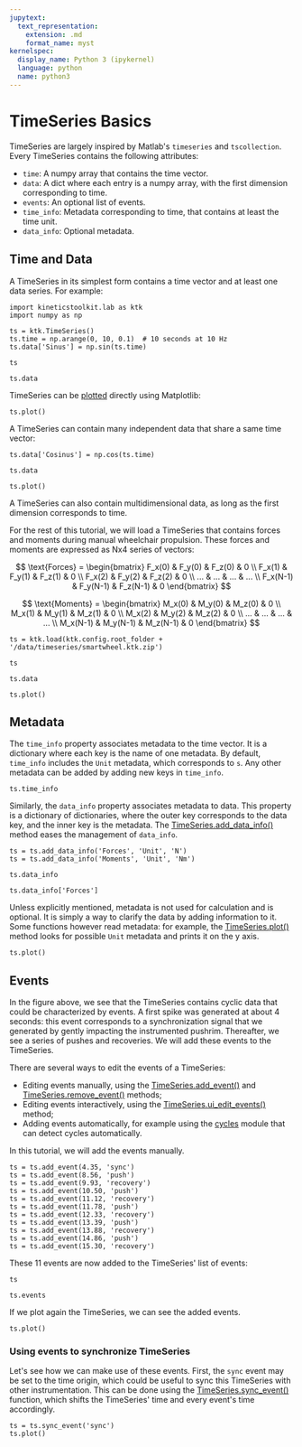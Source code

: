 ```yaml
---
jupytext:
  text_representation:
    extension: .md
    format_name: myst
kernelspec:
  display_name: Python 3 (ipykernel)
  language: python
  name: python3
---
```


# TimeSeries Basics

TimeSeries are largely inspired by Matlab's `timeseries` and `tscollection`. Every TimeSeries contains the following attributes:

- `time`: A numpy array that contains the time vector.
- `data`: A dict where each entry is a numpy array, with the first dimension corresponding to time.
- `events`: An optional list of events.
- `time_info`: Metadata corresponding to time, that contains at least the time unit.
- `data_info`: Optional metadata.

## Time and Data

A TimeSeries in its simplest form contains a time vector and at least one data series. For example:

```{code-cell}
import kineticstoolkit.lab as ktk
import numpy as np

ts = ktk.TimeSeries()
ts.time = np.arange(0, 10, 0.1)  # 10 seconds at 10 Hz
ts.data['Sinus'] = np.sin(ts.time)

ts
```

```{code-cell}
ts.data
```

TimeSeries can be [plotted](/api/kineticstoolkit.TimeSeries.plot.rst) directly using Matplotlib:

```{code-cell}
ts.plot()
```

A TimeSeries can contain many independent data that share a same time vector:

```{code-cell}
ts.data['Cosinus'] = np.cos(ts.time)

ts.data
```

```{code-cell}
ts.plot()
```

A TimeSeries can also contain multidimensional data, as long as the first dimension corresponds to time.

For the rest of this tutorial, we will load a TimeSeries that contains forces and moments during manual wheelchair propulsion. These forces and moments are expressed as Nx4 series of vectors:

$$
\text{Forces} = \begin{bmatrix}
F_x(0) & F_y(0) & F_z(0) & 0 \\
F_x(1) & F_y(1) & F_z(1) & 0 \\
F_x(2) & F_y(2) & F_z(2) & 0 \\
... & ... & ... & ... \\
F_x(N-1) & F_y(N-1) & F_z(N-1) & 0
\end{bmatrix}
$$

$$
\text{Moments} = \begin{bmatrix}
M_x(0) & M_y(0) & M_z(0) & 0 \\
M_x(1) & M_y(1) & M_z(1) & 0 \\
M_x(2) & M_y(2) & M_z(2) & 0 \\
... & ... & ... & ... \\
M_x(N-1) & M_y(N-1) & M_z(N-1) & 0
\end{bmatrix}
$$

```{code-cell}
ts = ktk.load(ktk.config.root_folder + '/data/timeseries/smartwheel.ktk.zip')

ts
```

```{code-cell}
ts.data
```

```{code-cell}
ts.plot()
```

## Metadata

The `time_info` property associates metadata to the time vector. It is a dictionary where each key is the name of one metadata. By default, `time_info` includes the `Unit` metadata, which corresponds to `s`. Any other metadata can be added by adding new keys in `time_info`.

```{code-cell} ipython3
ts.time_info
```

Similarly, the `data_info` property associates metadata to data. This property is a dictionary of dictionaries, where the outer key corresponds to the data key, and the inner key is the metadata. The [TimeSeries.add_data_info()](/api/kineticstoolkit.TimeSeries.add_data_info.rst) method eases the management of `data_info`.

```{code-cell}
ts = ts.add_data_info('Forces', 'Unit', 'N')
ts = ts.add_data_info('Moments', 'Unit', 'Nm')

ts.data_info
```

```{code-cell}
ts.data_info['Forces']
```

Unless explicitly mentioned, metadata is not used for calculation and is optional. It is simply a way to clarify the data by adding information to it. Some functions however read metadata: for example, the [TimeSeries.plot()](/api/kineticstoolkit.TimeSeries.plot.rst) method looks for possible `Unit` metadata and prints it on the y axis.

```{code-cell}
ts.plot()
```

## Events

In the figure above, we see that the TimeSeries contains cyclic data that could be characterized by events. A first spike was generated at about 4 seconds: this event corresponds to a synchronization signal that we generated by gently impacting the instrumented pushrim. Thereafter, we see a series of pushes and recoveries. We will add these events to the TimeSeries.

There are several ways to edit the events of a TimeSeries:
- Editing events manually, using the [TimeSeries.add_event()](/api/kineticstoolkit.TimeSeries.add_event.rst) and [TimeSeries.remove_event()](/api/kineticstoolkit.TimeSeries.remove_event.rst) methods;
- Editing events interactively, using the [TimeSeries.ui_edit_events()](/api/kineticstoolkit.TimeSeries.ui_edit_events.rst) method;
- Adding events automatically, for example using the [cycles](/api/kineticstoolkit.cycles.rst) module that can detect cycles automatically.

In this tutorial, we will add the events manually.

```{code-cell}
ts = ts.add_event(4.35, 'sync')
ts = ts.add_event(8.56, 'push')
ts = ts.add_event(9.93, 'recovery')
ts = ts.add_event(10.50, 'push')
ts = ts.add_event(11.12, 'recovery')
ts = ts.add_event(11.78, 'push')
ts = ts.add_event(12.33, 'recovery')
ts = ts.add_event(13.39, 'push')
ts = ts.add_event(13.88, 'recovery')
ts = ts.add_event(14.86, 'push')
ts = ts.add_event(15.30, 'recovery')
```

These 11 events are now added to the TimeSeries' list of events:

```{code-cell}
ts
```

```{code-cell}
ts.events
```

If we plot again the TimeSeries, we can see the added events.

```{code-cell} ipython3
ts.plot()
```

### Using events to synchronize TimeSeries

Let's see how we can make use of these events. First, the `sync` event may be set to the time origin, which could be useful to sync this TimeSeries with other instrumentation. This can be done using the [TimeSeries.sync_event()](/api/kineticstoolkit.TimeSeries.sync_event.rst) function, which shifts the TimeSeries' time and every event's time accordingly.

```{code-cell}
ts = ts.sync_event('sync')
ts.plot()
```
